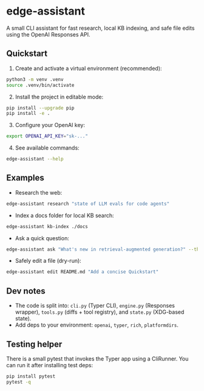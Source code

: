 # edge-assistant

A small CLI assistant for fast research, local KB indexing, and safe file edits using the OpenAI Responses API.

Quickstart
----------

1. Create and activate a virtual environment (recommended):

```bash
python3 -m venv .venv
source .venv/bin/activate
```

2. Install the project in editable mode:

```bash
pip install --upgrade pip
pip install -e .
```

3. Configure your OpenAI key:

```bash
export OPENAI_API_KEY="sk-..."
```

4. See available commands:

```bash
edge-assistant --help
```

Examples
--------

- Research the web:

```bash
edge-assistant research "state of LLM evals for code agents"
```

- Index a docs folder for local KB search:

```bash
edge-assistant kb-index ./docs
```

- Ask a quick question:

```bash
edge-assistant ask "What's new in retrieval-augmented generation?" --thread notes
```

- Safely edit a file (dry-run):

```bash
edge-assistant edit README.md "Add a concise Quickstart"
```

Dev notes
---------

- The code is split into: `cli.py` (Typer CLI), `engine.py` (Responses wrapper), `tools.py` (diffs + tool registry), and `state.py` (XDG-based state).
- Add deps to your environment: `openai`, `typer`, `rich`, `platformdirs`.

Testing helper
--------------

There is a small pytest that invokes the Typer app using a CliRunner. You can run it after installing test deps:

```bash
pip install pytest
pytest -q
```
